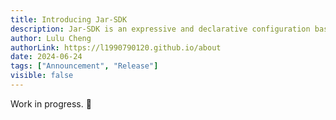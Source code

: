 ```yaml
---
title: Introducing Jar-SDK
description: Jar-SDK is an expressive and declarative configuration based data processing
author: Lulu Cheng
authorLink: https://l1990790120.github.io/about
date: 2024-06-24
tags: ["Announcement", "Release"]
visible: false
---
```


Work in progress. 🚧
